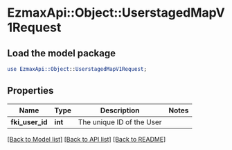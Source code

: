 # EzmaxApi::Object::UserstagedMapV1Request

## Load the model package
```perl
use EzmaxApi::Object::UserstagedMapV1Request;
```

## Properties
Name | Type | Description | Notes
------------ | ------------- | ------------- | -------------
**fki_user_id** | **int** | The unique ID of the User | 

[[Back to Model list]](../README.md#documentation-for-models) [[Back to API list]](../README.md#documentation-for-api-endpoints) [[Back to README]](../README.md)


